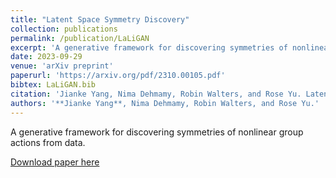 ```yaml
---
title: "Latent Space Symmetry Discovery"
collection: publications
permalink: /publication/LaLiGAN
excerpt: 'A generative framework for discovering symmetries of nonlinear group actions from data.'
date: 2023-09-29
venue: 'arXiv preprint'
paperurl: 'https://arxiv.org/pdf/2310.00105.pdf'
bibtex: LaLiGAN.bib
citation: 'Jianke Yang, Nima Dehmamy, Robin Walters, and Rose Yu. Latent space symmetry discovery. arXiv preprint arXiv:2310.00105, 2023.'
authors: '**Jianke Yang**, Nima Dehmamy, Robin Walters, and Rose Yu.'
---
```

A generative framework for discovering symmetries of nonlinear group actions from data.

[Download paper here](https://arxiv.org/pdf/2310.00105.pdf)

